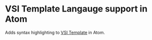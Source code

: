 # VSI Template Langauge support in Atom

Adds syntax highlighting to [VSI Template](http://docs.systemviewinc.com/templates) in Atom.
